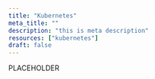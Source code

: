 ```yaml
---
title: "Kubernetes"
meta_title: ""
description: "this is meta description"
resources: ["kubernetes"]
draft: false
---
```


<div class="main-content">
  <div class="resource-description">
    <p>PLACEHOLDER</p>
  </div>
</div>